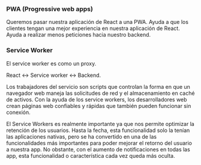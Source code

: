 
### PWA (Progressive web apps)
Queremos pasar nuestra aplicación de React a una PWA.
Ayuda a que los clientes tengan una mejor experiencia en nuestra aplicación de React.
Ayuda a realizar menos peticiones hacia nuestro  backend.


### Service Worker
El service worker es como un proxy. 

React <-> Service worker <-> Backend.

Los trabajadores del servicio son scripts que controlan la forma en que un navegador web maneja las solicitudes de red y el almacenamiento en caché de activos. Con la ayuda de los service workers, los desarrolladores web crean páginas web confiables y rápidas que también pueden funcionar sin conexión.

El Service Workers es realmente importante ya que nos permite optimizar la retención de los usuarios. Hasta la fecha, esta funcionalidad solo la tenían las aplicaciones nativas, pero se ha convertido en una de las funcionalidades más importantes para poder mejorar el retorno del usuario a nuestra app. No obstante, con el aumento de notificaciones en todas las app, esta funcionalidad o característica cada vez queda más oculta.
